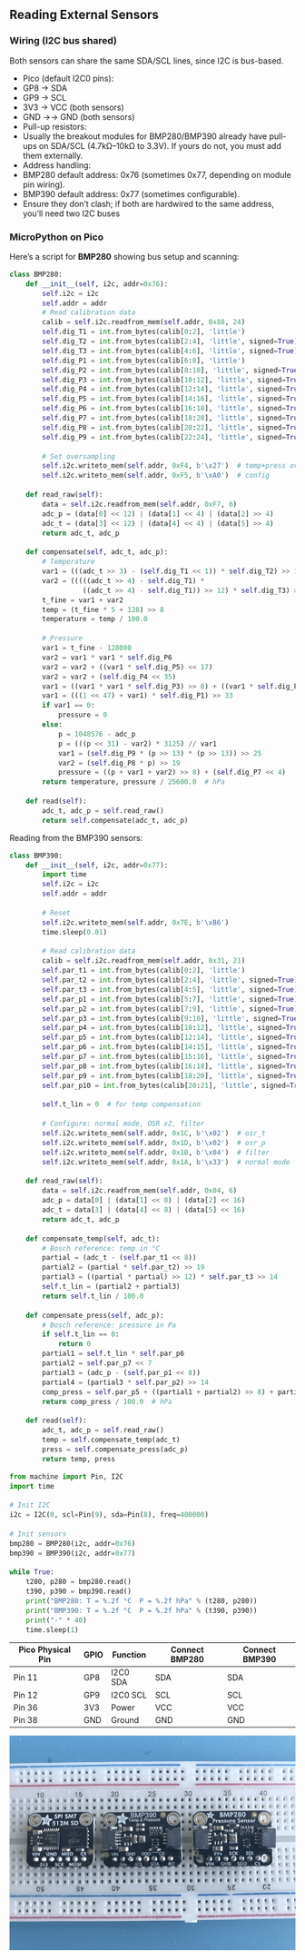 

## Reading External Sensors

### Wiring (I2C bus shared)

Both sensors can share the same SDA/SCL lines, since I2C is bus-based.
- Pico (default I2C0 pins):
- GP8 -> SDA
- GP9 -> SCL
- 3V3 -> VCC (both sensors)
- GND →-> GND (both sensors)
- Pull-up resistors:
- Usually the breakout modules for BMP280/BMP390 already have pull-ups
  on SDA/SCL (4.7kΩ–10kΩ to 3.3V). If yours do not, you must add them
  externally.
- Address handling:
- BMP280 default address: 0x76 (sometimes 0x77, depending on module pin wiring).
- BMP390 default address: 0x77 (sometimes configurable).
- Ensure they don’t clash; if both are hardwired to the same address, you’ll need two I2C buses


### MicroPython on Pico

Here’s a script for __BMP280__ showing bus setup and scanning:

```python
class BMP280:
    def __init__(self, i2c, addr=0x76):
        self.i2c = i2c
        self.addr = addr
        # Read calibration data
        calib = self.i2c.readfrom_mem(self.addr, 0x88, 24)
        self.dig_T1 = int.from_bytes(calib[0:2], 'little')
        self.dig_T2 = int.from_bytes(calib[2:4], 'little', signed=True)
        self.dig_T3 = int.from_bytes(calib[4:6], 'little', signed=True)
        self.dig_P1 = int.from_bytes(calib[6:8], 'little')
        self.dig_P2 = int.from_bytes(calib[8:10], 'little', signed=True)
        self.dig_P3 = int.from_bytes(calib[10:12], 'little', signed=True)
        self.dig_P4 = int.from_bytes(calib[12:14], 'little', signed=True)
        self.dig_P5 = int.from_bytes(calib[14:16], 'little', signed=True)
        self.dig_P6 = int.from_bytes(calib[16:18], 'little', signed=True)
        self.dig_P7 = int.from_bytes(calib[18:20], 'little', signed=True)
        self.dig_P8 = int.from_bytes(calib[20:22], 'little', signed=True)
        self.dig_P9 = int.from_bytes(calib[22:24], 'little', signed=True)

        # Set oversampling
        self.i2c.writeto_mem(self.addr, 0xF4, b'\x27')  # temp+press oversampling x1, normal mode
        self.i2c.writeto_mem(self.addr, 0xF5, b'\xA0')  # config

    def read_raw(self):
        data = self.i2c.readfrom_mem(self.addr, 0xF7, 6)
        adc_p = (data[0] << 12) | (data[1] << 4) | (data[2] >> 4)
        adc_t = (data[3] << 12) | (data[4] << 4) | (data[5] >> 4)
        return adc_t, adc_p

    def compensate(self, adc_t, adc_p):
        # Temperature
        var1 = (((adc_t >> 3) - (self.dig_T1 << 1)) * self.dig_T2) >> 11
        var2 = (((((adc_t >> 4) - self.dig_T1) *
                  ((adc_t >> 4) - self.dig_T1)) >> 12) * self.dig_T3) >> 14
        t_fine = var1 + var2
        temp = (t_fine * 5 + 128) >> 8
        temperature = temp / 100.0

        # Pressure
        var1 = t_fine - 128000
        var2 = var1 * var1 * self.dig_P6
        var2 = var2 + ((var1 * self.dig_P5) << 17)
        var2 = var2 + (self.dig_P4 << 35)
        var1 = ((var1 * var1 * self.dig_P3) >> 8) + ((var1 * self.dig_P2) << 12)
        var1 = (((1 << 47) + var1) * self.dig_P1) >> 33
        if var1 == 0:
            pressure = 0
        else:
            p = 1048576 - adc_p
            p = (((p << 31) - var2) * 3125) // var1
            var1 = (self.dig_P9 * (p >> 13) * (p >> 13)) >> 25
            var2 = (self.dig_P8 * p) >> 19
            pressure = ((p + var1 + var2) >> 8) + (self.dig_P7 << 4)
        return temperature, pressure / 25600.0  # hPa

    def read(self):
        adc_t, adc_p = self.read_raw()
        return self.compensate(adc_t, adc_p)
```

Reading from the BMP390 sensors:

```python
class BMP390:
    def __init__(self, i2c, addr=0x77):
        import time
        self.i2c = i2c
        self.addr = addr

        # Reset
        self.i2c.writeto_mem(self.addr, 0x7E, b'\xB6')
        time.sleep(0.01)

        # Read calibration data
        calib = self.i2c.readfrom_mem(self.addr, 0x31, 21)
        self.par_t1 = int.from_bytes(calib[0:2], 'little')
        self.par_t2 = int.from_bytes(calib[2:4], 'little', signed=True)
        self.par_t3 = int.from_bytes(calib[4:5], 'little', signed=True)
        self.par_p1 = int.from_bytes(calib[5:7], 'little', signed=True)
        self.par_p2 = int.from_bytes(calib[7:9], 'little', signed=True)
        self.par_p3 = int.from_bytes(calib[9:10], 'little', signed=True)
        self.par_p4 = int.from_bytes(calib[10:12], 'little', signed=True)
        self.par_p5 = int.from_bytes(calib[12:14], 'little', signed=True)
        self.par_p6 = int.from_bytes(calib[14:15], 'little', signed=True)
        self.par_p7 = int.from_bytes(calib[15:16], 'little', signed=True)
        self.par_p8 = int.from_bytes(calib[16:18], 'little', signed=True)
        self.par_p9 = int.from_bytes(calib[18:20], 'little', signed=True)
        self.par_p10 = int.from_bytes(calib[20:21], 'little', signed=True)

        self.t_lin = 0  # for temp compensation

        # Configure: normal mode, OSR x2, filter
        self.i2c.writeto_mem(self.addr, 0x1C, b'\x02')  # osr_t
        self.i2c.writeto_mem(self.addr, 0x1D, b'\x02')  # osr_p
        self.i2c.writeto_mem(self.addr, 0x1B, b'\x04')  # filter
        self.i2c.writeto_mem(self.addr, 0x1A, b'\x33')  # normal mode

    def read_raw(self):
        data = self.i2c.readfrom_mem(self.addr, 0x04, 6)
        adc_p = data[0] | (data[1] << 8) | (data[2] << 16)
        adc_t = data[3] | (data[4] << 8) | (data[5] << 16)
        return adc_t, adc_p

    def compensate_temp(self, adc_t):
        # Bosch reference: temp in °C
        partial = (adc_t - (self.par_t1 << 8))
        partial2 = (partial * self.par_t2) >> 19
        partial3 = ((partial * partial) >> 12) * self.par_t3 >> 14
        self.t_lin = (partial2 + partial3)
        return self.t_lin / 100.0

    def compensate_press(self, adc_p):
        # Bosch reference: pressure in Pa
        if self.t_lin == 0:
            return 0
        partial1 = self.t_lin * self.par_p6
        partial2 = self.par_p7 << 7
        partial3 = (adc_p - (self.par_p1 << 8))
        partial4 = (partial3 * self.par_p2) >> 14
        comp_press = self.par_p5 + ((partial1 + partial2) >> 8) + partial4
        return comp_press / 100.0  # hPa

    def read(self):
        adc_t, adc_p = self.read_raw()
        temp = self.compensate_temp(adc_t)
        press = self.compensate_press(adc_p)
        return temp, press
```

```python
from machine import Pin, I2C
import time

# Init I2C
i2c = I2C(0, scl=Pin(9), sda=Pin(8), freq=400000)

# Init sensors
bmp280 = BMP280(i2c, addr=0x76)
bmp390 = BMP390(i2c, addr=0x77)

while True:
    t280, p280 = bmp280.read()
    t390, p390 = bmp390.read()
    print("BMP280: T = %.2f °C  P = %.2f hPa" % (t280, p280))
    print("BMP390: T = %.2f °C  P = %.2f hPa" % (t390, p390))
    print("-" * 40)
    time.sleep(1)
```


| Pico Physical Pin | GPIO | Function   | Connect BMP280 | Connect BMP390 |
|-------------------|------|------------|----------------|----------------|
| Pin 11            | GP8  | I2C0 SDA   | SDA            | SDA            |
| Pin 12            | GP9  | I2C0 SCL   | SCL            | SCL            |
| Pin 36            | 3V3  | Power      | VCC            | VCC            |
| Pin 38            | GND  | Ground     | GND            | GND            |


![Sensors](./sens.png)

